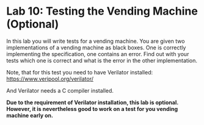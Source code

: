 # Lab 10: Testing the Vending Machine (Optional)

In this lab you will write tests for a vending machine.
You are given two implementations of a vending machine as
black boxes. One is correctly implementing the specification,
one contains an error. Find out with your tests which one is
correct and what is the error in the other implementation.

Note, that for this test you need to have Verilator installed:
https://www.veripool.org/verilator/

And Verilator needs a C compiler installed.

**Due to the requirement of Verilator installation, this lab is
optional. However, it is nevertheless good to work on a test for
you vending machine early on.**




